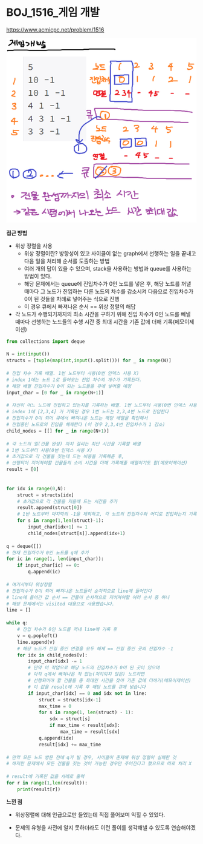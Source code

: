 # BOJ_1516_게임 개발

https://www.acmicpc.net/problem/1516

![](README_img/Pasted%20image%2020221108211122.png)

**접근 방법**

- 위상 정렬을 사용
  - 위상 정렬이란? 방향성이 있고 사이클이 없는 graph에서 선행하는 일을 끝내고 다음 일을 처리해 순서를 도출하는 방법
  - 여러 개의 답이 있을 수 있으며, stack을 사용하는 방법과 queue를 사용하는 방법이 있다.
  - 해당 문제에서는 queue에 진입차수가 0인 노드를 넣은 후, 해당 노드를 꺼낼 때마다 그 노드가 진입하는 다른 노드의 차수를 감소시켜 다음으로 진입차수가 0이 된 것들을 차례로 넣어주는 식으로 진행
  - 이 경우 큐에서 빠져나온 순서 == 위상 정렬의 해답
- 각 노드가 수행되기까지의 최소 시간을 구하기 위해 진입 차수가 0인 노드를 빼낼 때마다 선행하는 노드들의 수행 시간 중 최대 시간을 기존 값에 더해 기록(메모이제이션)

```python
from collections import deque

N = int(input())
structs = [tuple(map(int,input().split())) for _ in range(N)]

# 진입 차수 기록 배열. 1번 노드부터 사용(0번 인덱스 사용 X)
# index 1에는 노드 1로 들어오는 진입 차수의 개수가 기록된다.
# 해당 배열 진입차수가 0이 되는 노드들을 큐에 넣어줄 예정
input_char = [0 for _ in range(N+1)]

# 자신이 어느 노드에 진입하고 있는지를 기록하는 배열. 1번 노드부터 사용(0번 인덱스 사용 X)
# index 1에 [2,3,4] 가 기록된 경우 1번 노드는 2,3,4번 노드로 진입한다
# 진입차수가 0이 되어 큐에서 빠져나온 노드는 해당 배열을 확인해서
# 진입중인 노드로의 진입을 해제한다 (이 경우 2,3,4번 진입차수가 1 감소)
child_nodes = [[] for _ in range(N+1)]

# 각 노드의 일(건물 완성) 까지 걸리는 최단 시간을 기록할 배열
# 1번 노드부터 사용(0번 인덱스 사용 X)
# 초기값으로 각 건물을 짓는데 드는 비용을 기록해준 후,
# 선행되어 지어져야할 건물들의 소비 시간을 더해 기록해줄 배열이기도 함(메모이제이션)
result = [0]


for idx in range(0,N):
    struct = structs[idx]
    # 초기값으로 각 건물을 지을때 드는 시간을 추가
    result.append(struct[0])
    # 1번 노드부터 마지막의 -1을 제외하고, 각 노드의 진입차수와 어디로 진입하는지 기록
    for s in range(1,len(struct)-1):
        input_char[idx+1] += 1
        child_nodes[struct[s]].append(idx+1)
        
q = deque([])
# 현재 진입차수가 0인 노드를 q에 추가
for ic in range(1, len(input_char)):
    if input_char[ic] == 0:
        q.append(ic)

# 여기서부터 위상정렬
# 진입차수가 0이 되어 빠져나온 노드들이 순차적으로 line에 들어간다
# line에 들어간 값 순서 == 건물이 순차적으로 지어져야할 여러 순서 중 하나
# 해당 문제에서는 visited 대용으로 사용했습니다.
line = []

while q:
    # 진입 차수가 0인 노드를 꺼내 line에 기록 후
    v = q.popleft()
    line.append(v)
    # 해당 노드가 진입 중인 연결을 모두 해제 == 진입 중인 곳의 진입차수 -1
    for idx in child_nodes[v]:
        input_char[idx] -= 1
        # 만약 이 작업으로 해당 노드의 진입차수가 0이 된 곳이 있으며
        # 아직 q에서 빠져나온 적 없는(처리되지 않은) 노드라면
        # 선행되어야 할 건물들 중 최대인 시간을 찾아 기존 값에 더하기(메모이제이션)
        # 이 값을 result에 기록 후 해당 노드를 큐에 넣습니다
        if input_char[idx] == 0 and idx not in line:
            struct = structs[idx-1]
            max_time = 0
            for s in range(1, len(struct) - 1):
                sdx = struct[s]
                if max_time < result[sdx]:
                    max_time = result[sdx]
            q.append(idx)
            result[idx] += max_time

# 만약 모든 노드 방문 전에 q가 빌 경우, 사이클이 존재해 위상 정렬이 실패한 것
# 하지만 문제에서 모든 건물을 짓는 것이 가능한 경우만 주어진다고 했으므로 따로 처리 X

# result에 기록된 값을 차례로 출력
for r in range(1,len(result)):
    print(result[r])
```



**느낀 점**

- 위상정렬에 대해 언급으로만 들었는데 직접 풀어보며 익힐 수 있었다.

- 문제의 유형을 사전에 알지 못하더라도 이런 풀이를 생각해낼 수 있도록 연습해야겠다.